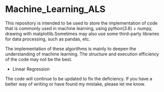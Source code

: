 # Machine_Learning_ALS
This repository is intended to be used to store the implementation of code that is commonly used in machine learning, using python(3.6) + numpy, drawing with matplotlib.Sometimes may also use some third-party libraries for data processing, such as pandas, etc.

The implementation of these algorithms is mainly to deepen the understanding of machine learning. The structure and execution efficiency of the code may not be the best.

* Linear Regression

The code will continue to be updated to fix the deficiency. If you have a better way of writing or have found my mistake, please let me know.

